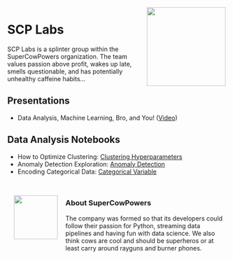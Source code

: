 <img align="right" style="padding:5px" src="images/tshirt_front.jpg" width="180">

# SCP Labs
SCP Labs is a splinter group within the SuperCowPowers organization. The team values passion above profit, wakes up late, smells questionable, and has potentially unhealthy caffeine habits...

## Presentations

- Data Analysis, Machine Learning, Bro, and You!
([Video](https://www.youtube.com/watch?v=pG5lU9CLnIU))

## Data Analysis Notebooks

- How to Optimize Clustering: [Clustering
    Hyperparameters](https://github.com/SuperCowPowers/scp-labs/blob/master/notebooks/Clustering_Picking_K.ipynb)
- Anomaly Detection Exploration: [Anomaly
    Detection](https://nbviewer.jupyter.org/github/SuperCowPowers/scp-labs/blob/master/notebooks/Anomaly_Detection.ipynb)
- Encoding Categorical Data: [Categorical Variable](https://nbviewer.jupyter.org/github/SuperCowPowers/scp-labs/blob/master/notebooks/Categorial_Encoding.ipynb)

<br>
<img align="left" style="padding:15px" src="images/SCP_med.png" width="100">
  
### About SuperCowPowers
The company was formed so that its developers could follow their passion for Python, streaming data pipelines and having fun with data science. We also think cows are cool and should be superheros or at least carry around rayguns and burner phones.
    
    
